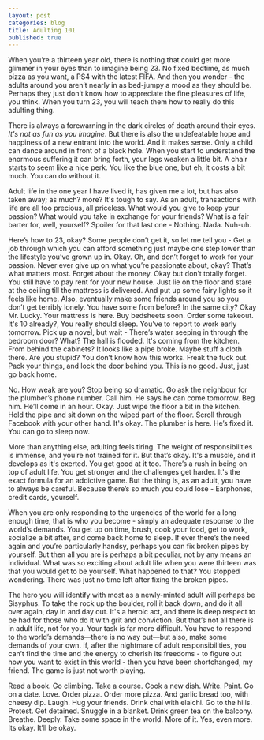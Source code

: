 ```yaml
---
layout: post
categories: blog
title: Adulting 101
published: true
---
```

When you’re a thirteen year old, there is nothing that could get more glimmer in your eyes than to imagine being 23. No fixed bedtime, as much pizza as you want, a PS4 with the latest FIFA. And then you wonder - the adults around you aren’t nearly in as bed-jumpy a mood as they should be. Perhaps they just don’t know how to appreciate the fine pleasures of life, you think. When you turn 23, you will teach them how to really do this adulting thing. 

There is always a forewarning in the dark circles of death around their eyes. _It's not as fun as you imagine_. But there is also the undefeatable hope and happiness of a new entrant into the world. And it makes sense. Only a child can dance around in front of a black hole. When you start to understand the enormous suffering it can bring forth, your legs weaken a little bit. A chair starts to seem like a nice perk. You like the blue one, but eh, it costs a bit much. You can do without it.
 
Adult life in the one year I have lived it, has given me a lot, but has also taken away; as much? more? It's tough to say. As an adult, transactions with life are all too precious, all priceless. What would you give to keep your passion? What would you take in exchange for your friends? What is a fair barter for, well, yourself? Spoiler for that last one - Nothing. Nada. Nuh-uh. 

Here’s how to 23, okay? Some people don’t get it, so let me tell you - Get a job through which you can afford something just maybe one step lower than the lifestyle you’ve grown up in. Okay. Oh, and don’t forget to work for your passion. Never ever give up on what you’re passionate about, okay? That’s what matters most. Forget about the money. Okay but don’t totally forget.  You still have to pay rent for your new house. Just lie on the floor and stare at the ceiling till the mattress is delivered. And put up some fairy lights so it feels like home. Also, eventually make some friends around you so you don’t get terribly lonely. You have some from before? In the same city? Okay Mr. Lucky. Your mattress is here. Buy bedsheets soon. Order some takeout. It's 10 already?, You really should sleep. You’ve to report to work early tomorrow. Pick up a novel, but wait - There’s water seeping in through the bedroom door? What? The hall is flooded. It's coming from the kitchen. From behind the cabinets? It looks like a pipe broke. Maybe stuff a cloth there. Are you stupid? You don’t know how this works. Freak the fuck out. Pack your things, and lock the door behind you. This is no good. Just, just go back home. 

No. How weak are you? Stop being so dramatic. Go ask the neighbour for the plumber’s phone number. Call him. He says he can come tomorrow. Beg him. He’ll come in an hour. Okay. Just wipe the floor a bit in the kitchen. Hold the pipe and sit down on the wiped part of the floor. Scroll through Facebook with your other hand. It's okay. The plumber is here. He’s fixed it. You can go to sleep now. 

More than anything else, adulting feels tiring. The weight of responsibilities is immense, and you’re not trained for it. But that’s okay. It's a muscle, and it develops as it's exerted. You get good at it too. There’s a rush in being on top of adult life. You get stronger and the challenges get harder. It's the exact formula for an addictive game. But the thing is, as an adult, you have to always be careful. Because there’s so much you could lose - Earphones, credit cards, yourself. 

When you are only responding to the urgencies of the world for a long enough time, that is who you become - simply an adequate response to the world’s demands. You get up on time, brush, cook your food, get to work, socialize a bit after, and come back home to sleep. If ever there’s the need again and you’re particularly handsy, perhaps you can fix broken pipes by yourself. But then all you are is perhaps a bit peculiar, not by any means an individual. What was so exciting about adult life when you were thirteen was that you would get to be yourself. What happened to that? You stopped wondering. There was just no time left after fixing the broken pipes.

The hero you will identify with most as a newly-minted adult will perhaps be Sisyphus. To take the rock up the boulder, roll it back down, and do it all over again, day in and day out. It's a heroic act, and there is deep respect to be had for those who do it with grit and conviction. But that’s not all there is in adult life, not for you. Your task is far more difficult. You have to respond to the world’s demands—there is no way out—but also, make some demands of your own. If, after the nightmare of adult responsibilities, you can’t find the time and the energy to cherish its freedoms - to figure out how you want to exist in this world - then you have been shortchanged, my friend. The game is just not worth playing. 

Read a book. Go climbing. Take a course. Cook a new dish. Write. Paint. Go on a date. Love. Order pizza. Order more pizza. And garlic bread too, with cheesy dip. Laugh. Hug your friends. Drink chai with elaichi. Go to the hills. Protest. Get detained. Snuggle in a blanket. Drink green tea on the balcony. Breathe. Deeply. Take some space in the world. More of it. Yes, even more. Its okay. It’ll be okay.
